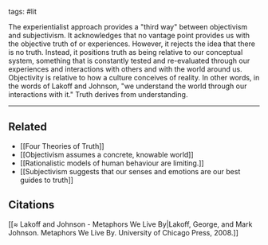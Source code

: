 tags: #lit 

The experientialist approach provides a "third way" between objectivism and subjectivism. It acknowledges that no vantage point provides us with the objective truth of or experiences. However, it rejects the idea that there is no truth. Instead, it positions truth as being relative to our conceptual system, something that is constantly tested and re-evaluated through our experiences and interactions with others and with the world around us. Objectivity is relative to how a culture conceives of reality. In other words, in the words of Lakoff and Johnson, "we understand the world through our interactions with it." Truth derives from understanding.

---
## Related
- [[Four Theories of Truth]]
- [[Objectivism assumes a concrete, knowable world]]
- [[Rationalistic models of human behaviour are limiting.]]
- [[Subjectivism suggests that our senses and emotions are our best guides to truth]]

## Citations
[[≈ Lakoff and Johnson - Metaphors We Live By|Lakoff, George, and Mark Johnson. Metaphors We Live By. University of Chicago Press, 2008.]]

